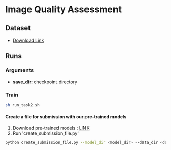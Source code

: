 # Image Quality Assessment

## Dataset
* [Download Link](https://drac22.grand-challenge.org/)
<!-- * After downloading, move downloaded folder to ~/DRAC22_FAI/datasets -->
   
## Runs

### Arguments
* **save_dir:** checkpoint directory

### Train

```bash
sh run_task2.sh
```

#### Create a file for submission with our pre-trained models
1. Download pre-trained models : [LINK](https://drive.google.com/drive/folders/1mHUd-XVGoL9uQzZvJ2knfb4M0d1aSsWy?usp=sharing)
2. Run 'create_submission_file.py'
```bash
python create_submission_file.py --model_dir <model_dir> --data_dir <data_dir> --tta
```
